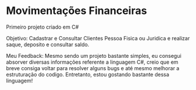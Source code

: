 # Movimentações Financeiras

Primeiro projeto criado em C#

Objetivo: Cadastrar e Consultar Clientes Pessoa Fisica ou Juridica e realizar saque, deposito e consultar saldo.

Meu Feedback: Mesmo sendo um projeto bastante simples, eu consegui absorver diversas informações referente a linguagem C#, creio que em breve consiga voltar para resolver alguns bugs e até mesmo melhorar a estruturação do codigo. Entretanto, estou gostando bastante dessa linguagem!
